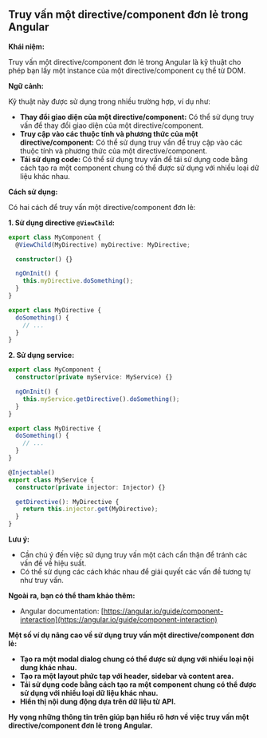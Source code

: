 ## Truy vấn một directive/component đơn lẻ trong Angular

**Khái niệm:**

Truy vấn một directive/component đơn lẻ trong Angular là kỹ thuật cho phép bạn lấy một instance của một directive/component cụ thể từ DOM.

**Ngữ cảnh:**

Kỹ thuật này được sử dụng trong nhiều trường hợp, ví dụ như:

- **Thay đổi giao diện của một directive/component:** Có thể sử dụng truy vấn để thay đổi giao diện của một directive/component.
- **Truy cập vào các thuộc tính và phương thức của một directive/component:** Có thể sử dụng truy vấn để truy cập vào các thuộc tính và phương thức của một directive/component.
- **Tái sử dụng code:** Có thể sử dụng truy vấn để tái sử dụng code bằng cách tạo ra một component chung có thể được sử dụng với nhiều loại dữ liệu khác nhau.

**Cách sử dụng:**

Có hai cách để truy vấn một directive/component đơn lẻ:

**1. Sử dụng directive `@ViewChild`:**

```typescript
export class MyComponent {
  @ViewChild(MyDirective) myDirective: MyDirective;

  constructor() {}

  ngOnInit() {
    this.myDirective.doSomething();
  }
}

export class MyDirective {
  doSomething() {
    // ...
  }
}
```

**2. Sử dụng service:**

```typescript
export class MyComponent {
  constructor(private myService: MyService) {}

  ngOnInit() {
    this.myService.getDirective().doSomething();
  }
}

export class MyDirective {
  doSomething() {
    // ...
  }
}

@Injectable()
export class MyService {
  constructor(private injector: Injector) {}

  getDirective(): MyDirective {
    return this.injector.get(MyDirective);
  }
}
```

**Lưu ý:**

- Cần chú ý đến việc sử dụng truy vấn một cách cẩn thận để tránh các vấn đề về hiệu suất.
- Có thể sử dụng các cách khác nhau để giải quyết các vấn đề tương tự như truy vấn.

**Ngoài ra, bạn có thể tham khảo thêm:**

- Angular documentation: [https://angular.io/guide/component-interaction](https://angular.io/guide/component-interaction)

**Một số ví dụ nâng cao về sử dụng truy vấn một directive/component đơn lẻ:**

- **Tạo ra một modal dialog chung có thể được sử dụng với nhiều loại nội dung khác nhau.**
- **Tạo ra một layout phức tạp với header, sidebar và content area.**
- **Tái sử dụng code bằng cách tạo ra một component chung có thể được sử dụng với nhiều loại dữ liệu khác nhau.**
- **Hiển thị nội dung động dựa trên dữ liệu từ API.**

**Hy vọng những thông tin trên giúp bạn hiểu rõ hơn về việc truy vấn một directive/component đơn lẻ trong Angular.**
